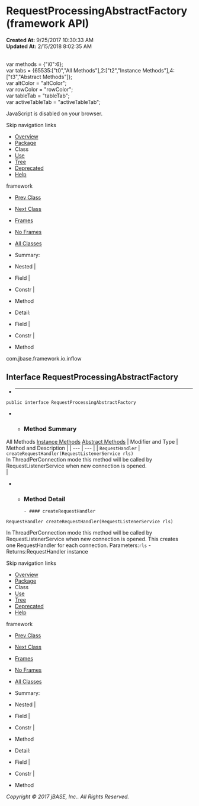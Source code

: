 # RequestProcessingAbstractFactory (framework   API)

**Created At:** 9/25/2017 10:30:33 AM  
**Updated At:** 2/15/2018 8:02:35 AM  

<!--<br>    try {<br>        if (location.href.indexOf('is-external=true') == -1) {<br>            parent.document.title="RequestProcessingAbstractFactory (framework   API)";<br>        }<br>    }<br>    catch(err) {<br>    }<br>//--><br>var methods = {"i0":6};<br>var tabs = {65535:["t0","All Methods"],2:["t2","Instance Methods"],4:["t3","Abstract Methods"]};<br>var altColor = "altColor";<br>var rowColor = "rowColor";<br>var tableTab = "tableTab";<br>var activeTableTab = "activeTableTab";
JavaScript is disabled on your browser.

Skip navigation links

- [Overview](../../../../../overview-summary.html)
- [Package](/39226-inflow/com_jbase_framework_io_inflow_package-summary)
- Class
- [Use](/39227-class-use/com_jbase_framework_io_inflow_class-use_RequestProcessingAbstractFactory)
- [Tree](/39226-inflow/com_jbase_framework_io_inflow_package-tree)
- [Deprecated](../../../../../deprecated-list.html)
- [Help](../../../../../help-doc.html)


framework <br>

- [Prev Class](/39226-inflow/com_jbase_framework_io_inflow_RequestListenerThread "class in com.jbase.framework.io.inflow")
- [Next Class](/39226-inflow/com_jbase_framework_io_inflow_StatisticsCounter "interface in com.jbase.framework.io.inflow")


- [Frames](../../../../../index.html?com/jbase/framework/io/inflow//39226-inflow/com_jbase_framework_io_inflow_RequestProcessingAbstractFactory)
- [No Frames](/39226-inflow/com_jbase_framework_io_inflow_RequestProcessingAbstractFactory)


- [All Classes](../../../../../allclasses-noframe.html)


<!--<br>  allClassesLink = document.getElementById("allclasses\_navbar\_top");<br>  if(window==top) {<br>    allClassesLink.style.display = "block";<br>  }<br>  else {<br>    allClassesLink.style.display = "none";<br>  }<br>  //-->

- Summary:
- Nested |
- Field |
- Constr |
- Method


- Detail:
- Field |
- Constr |
- Method

com.jbase.framework.io.inflow

## Interface RequestProcessingAbstractFactory

- * * *


```
public interface RequestProcessingAbstractFactory
```

- - ### Method Summary


All Methods [Instance Methods](javascript:show%282%29;) [Abstract Methods](javascript:show%284%29;) | Modifier and Type | Method and Description |
| --- | --- |
| `RequestHandler` | `createRequestHandler(RequestListenerService rls)`<br>In ThreadPerConnection mode this method will be called by<br> RequestListenerService when new connection is opened.<br> |

- - ### Method Detail

        - #### createRequestHandler

```
RequestHandler createRequestHandler(RequestListenerService rls)
```

In ThreadPerConnection mode this method will be called by<br> RequestListenerService when new connection is opened.  This creates<br> one RequestHandler for each connection.
Parameters:`rls` - Returns:RequestHandler instance

Skip navigation links

- [Overview](../../../../../overview-summary.html)
- [Package](/39226-inflow/com_jbase_framework_io_inflow_package-summary)
- Class
- [Use](/39227-class-use/com_jbase_framework_io_inflow_class-use_RequestProcessingAbstractFactory)
- [Tree](/39226-inflow/com_jbase_framework_io_inflow_package-tree)
- [Deprecated](../../../../../deprecated-list.html)
- [Help](../../../../../help-doc.html)


framework <br>

- [Prev Class](/39226-inflow/com_jbase_framework_io_inflow_RequestListenerThread "class in com.jbase.framework.io.inflow")
- [Next Class](/39226-inflow/com_jbase_framework_io_inflow_StatisticsCounter "interface in com.jbase.framework.io.inflow")


- [Frames](../../../../../index.html?com/jbase/framework/io/inflow//39226-inflow/com_jbase_framework_io_inflow_RequestProcessingAbstractFactory)
- [No Frames](/39226-inflow/com_jbase_framework_io_inflow_RequestProcessingAbstractFactory)


- [All Classes](../../../../../allclasses-noframe.html)


<!--<br>  allClassesLink = document.getElementById("allclasses\_navbar\_bottom");<br>  if(window==top) {<br>    allClassesLink.style.display = "block";<br>  }<br>  else {<br>    allClassesLink.style.display = "none";<br>  }<br>  //-->

- Summary:
- Nested |
- Field |
- Constr |
- Method


- Detail:
- Field |
- Constr |
- Method

*Copyright © 2017 jBASE, Inc.. All Rights Reserved.*
